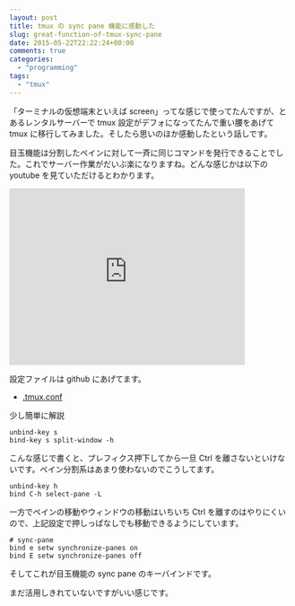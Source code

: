 ```yaml
---
layout: post
title: tmux の sync pane 機能に感動した
slug: great-function-of-tmux-sync-pane
date: 2015-05-22T22:22:24+00:00
comments: true
categories:
  - "programming"
tags:
  - "tmux"
---
```


「ターミナルの仮想端末といえば screen」ってな感じで使ってたんですが、とあるレンタルサーバーで tmux 設定がデフォになってたんで重い腰をあげて tmux に移行してみました。そしたら思いのほか感動したという話しです。

目玉機能は分割したペインに対して一斉に同じコマンドを発行できることでした。これでサーバー作業がだいぶ楽になりますね。どんな感じかは以下の youtube を見ていただけるとわかります。

<iframe width="420" height="315" src="https://www.youtube.com/embed/tfSuKj3Xrsc" frameborder="0" allowfullscreen></iframe>

設定ファイルは github にあげてます。

- [.tmux.conf](https://github.com/iriya-ufo/dotfiles/blob/b5948b4a6a0b4914d2fb68fdf3b3b584afdbcd5d/Mac/.tmux.conf)

少し簡単に解説

    unbind-key s
    bind-key s split-window -h

こんな感じで書くと、プレフィクス押下してから一旦 Ctrl を離さないといけないです。ペイン分割系はあまり使わないのでこうしてます。

    unbind-key h
    bind C-h select-pane -L

一方でペインの移動やウィンドウの移動はいちいち Ctrl を離すのはやりにくいので、上記設定で押しっぱなしでも移動できるようにしています。

    # sync-pane
    bind e setw synchronize-panes on
    bind E setw synchronize-panes off

そしてこれが目玉機能の sync pane のキーバインドです。

まだ活用しきれていないですがいい感じです。
